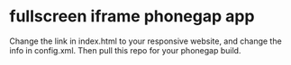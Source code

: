 # fullscreen iframe phonegap app

Change the link in index.html to your responsive website, and change the info in config.xml. Then pull this repo for your phonegap build. 
